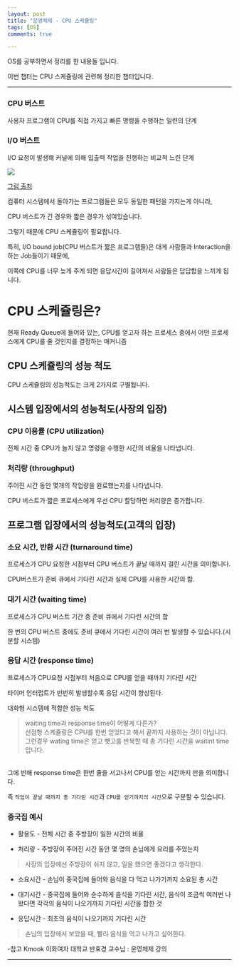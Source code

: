 ```yaml
---
layout: post
title: "운영체제 - CPU 스케쥴링"
tags: [OS]
comments: true

---
```


OS를 공부하면서 정리를 한 내용들 입니다.<br>

이번 챕터는 CPU 스케쥴링에 관련해 정리한 챕터입니다.

---

### CPU 버스트

사용자 프로그램이 CPU를 직접 가지고 빠른 명령을 수행하는 일련의 단계

### I/O 버스트

I/O 요청이 발생해 커널에 의해 입출력 작업을 진행하는 비교적 느린 단계

<img src = "https://t1.daumcdn.net/cfile/tistory/99ED79435B04EEDC36">

<a href= "https://getchan.github.io/cs/OS_5/">그림 출처</a>

컴퓨터 시스템에서 돌아가는 프로그램들은 모두 동일한 패턴을 가지는게 아니라,

CPU 버스트가 긴 경우와 짧은 경우가 섞여있습니다.

그렇기 때문에 CPU 스케쥴링이 필요합니다.

특히, I/O bound job(CPU 버스트가 짧은 프로그램들)은 대게 사람들과 Interaction을 하는 Job들이기 때문에,

이쪽에 CPU를 너무 늦게 주게 되면 응답시간이 길어져서 사람들은 답답함을 느끼게 됩니다.

# CPU 스케쥴링은?

현재 Ready Queue에 들어와 있는, CPU를 얻고자 하는 프로세스 중에서 어떤 프로세스에게 CPU를 줄 것인지를 결정하는 매커니즘

## CPU 스케쥴링의 성능 척도

CPU 스케쥴링의 성능척도는 크게 2가지로 구별됩니다.

## 시스템 입장에서의 성능척도(사장의 입장)

### CPU 이용률 (CPU utilization)

전체 시간 중 CPU가 놀지 않고 명령을 수행한 시간의 비율을 나타냅니다.

### 처리량 (throughput)

주어진 시간 동안 몇개의 작업량을 완료했는지를 나타냅니다.

CPU 버스트가 짧은 프로세스에게 우선 CPU 할당하면 처리량은 증가합니다.

## 프로그램 입장에서의 성능척도(고객의 입장)

### 소요 시간, 반환 시간 (turnaround time)

프로세스가 CPU 요청한 시점부터 CPU 버스트가 끝날 때까지 걸린 시간을 의미합니다.

CPU버스트가 준비 큐에서 기다린 시간과 실제 CPU를 사용한 시간의 합.

### 대기 시간 (waiting time)

프로세스가 CPU 버스트 기간 중 준비 큐에서 기다린 시간의 합

한 번의 CPU 버스트 중에도 준비 큐에서 기다린 시간이 여러 번 발생할 수 있습니다.(시분할 시스템)

### 응답 시간 (response time)

프로세스가 CPU요청 시점부터 처음으로 CPU를 얻을 때까지 기다린 시간

타이머 인터럽트가 빈번히 발생할수록 응답 시간이 향상된다.

대화형 시스템에 적합한 성능 척도

> waiting time과 response time이 어떻게 다른가?<br>
선점형 스케쥴링은 CPU를 한번 얻었다고 해서 끝까지 사용하는 것이 아닙니다.<br>
그런경우 wating time은 얻고 뺏고를 반복할 때 총 기다린 시간을 waitint time입니다.<br>
<br>
그에 반해 response time은 한번 줄을 서고나서 CPU를 얻는 시간까지 만을 의미합니다.

즉 `작업이 끝날 때까지 총 기다린 시간`과 `CPU를 얻기까지의 시간`으로 구분할 수 있습니다.

### 중국집 예시

* 활용도 - 전체 시간 중 주방장이 일한 시간의 비율

* 처리량 - 주방장이 주어진 시간 동안 몇 명의 손님에게 요리를 주었는지

> 사장의 입장에선 주방장이 쉬지 않고, 일을 했으면 좋겠다고 생각한다.

* 소요시간 - 손님이 중국집에 들어와 음식을 다 먹고 나가기까지 소요된 총 시간

* 대기시간 - 중국집에 들어와 순수하게 음식을 기다린 시간, 음식이 조금씩 여러번 나왔다면 각각의 음식이 나오기까지 기다린 시간을 합한 것

* 응답시간 - 최초의 음식이 나오기까지 기다린 시간
 
> 손님의 입장에서 보았을 때, 빨리 음식을 먹고 나가고 싶어한다.
 
-참고 Kmook 이화여자 대학교 반효경 교수님 : 운영체제 강의

---
